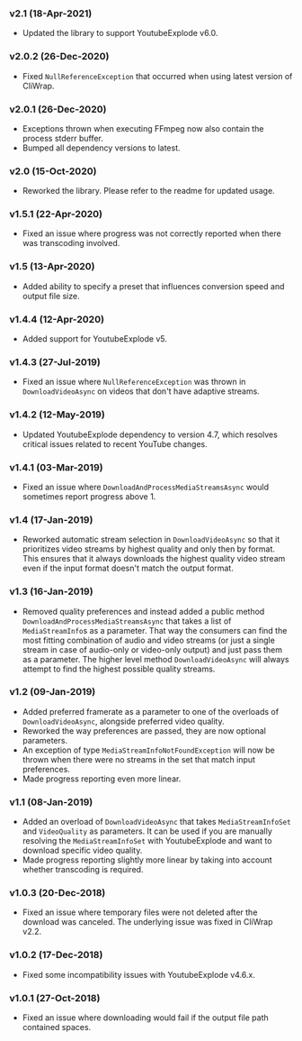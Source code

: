 ### v2.1 (18-Apr-2021)

- Updated the library to support YoutubeExplode v6.0.

### v2.0.2 (26-Dec-2020)

- Fixed `NullReferenceException` that occurred when using latest version of CliWrap.

### v2.0.1 (26-Dec-2020)

- Exceptions thrown when executing FFmpeg now also contain the process stderr buffer.
- Bumped all dependency versions to latest.

### v2.0 (15-Oct-2020)

- Reworked the library. Please refer to the readme for updated usage.

### v1.5.1 (22-Apr-2020)

- Fixed an issue where progress was not correctly reported when there was transcoding involved.

### v1.5 (13-Apr-2020)

- Added ability to specify a preset that influences conversion speed and output file size.

### v1.4.4 (12-Apr-2020)

- Added support for YoutubeExplode v5.

### v1.4.3 (27-Jul-2019)

- Fixed an issue where `NullReferenceException` was thrown in `DownloadVideoAsync` on videos that don't have adaptive streams.

### v1.4.2 (12-May-2019)

- Updated YoutubeExplode dependency to version 4.7, which resolves critical issues related to recent YouTube changes.

### v1.4.1 (03-Mar-2019)

- Fixed an issue where `DownloadAndProcessMediaStreamsAsync` would sometimes report progress above 1.

### v1.4 (17-Jan-2019)

- Reworked automatic stream selection in `DownloadVideoAsync` so that it prioritizes video streams by highest quality and only then by format. This ensures that it always downloads the highest quality video stream even if the input format doesn't match the output format.

### v1.3 (16-Jan-2019)

- Removed quality preferences and instead added a public method `DownloadAndProcessMediaStreamsAsync` that takes a list of `MediaStreamInfo`s as a parameter. That way the consumers can find the most fitting combination of audio and video streams (or just a single stream in case of audio-only or video-only output) and just pass them as a parameter. The higher level method `DownloadVideoAsync` will always attempt to find the highest possible quality streams.

### v1.2 (09-Jan-2019)

- Added preferred framerate as a parameter to one of the overloads of `DownloadVideoAsync`, alongside preferred video quality.
- Reworked the way preferences are passed, they are now optional parameters.
- An exception of type `MediaStreamInfoNotFoundException` will now be thrown when there were no streams in the set that match input preferences.
- Made progress reporting even more linear.

### v1.1 (08-Jan-2019)

- Added an overload of `DownloadVideoAsync` that takes `MediaStreamInfoSet` and `VideoQuality` as parameters. It can be used if you are manually resolving the `MediaStreamInfoSet` with YoutubeExplode and want to download specific video quality.
- Made progress reporting slightly more linear by taking into account whether transcoding is required.

### v1.0.3 (20-Dec-2018)

- Fixed an issue where temporary files were not deleted after the download was canceled. The underlying issue was fixed in CliWrap v2.2.

### v1.0.2 (17-Dec-2018)

- Fixed some incompatibility issues with YoutubeExplode v4.6.x.

### v1.0.1 (27-Oct-2018)

- Fixed an issue where downloading would fail if the output file path contained spaces.
